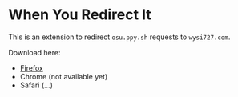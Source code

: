 # When You Redirect It

This is an extension to redirect `osu.ppy.sh` requests to `wysi727.com`.

Download here:
- [Firefox](https://addons.mozilla.org/en-US/firefox/addon/wyri/)
- Chrome (not available yet)
- Safari (...)
